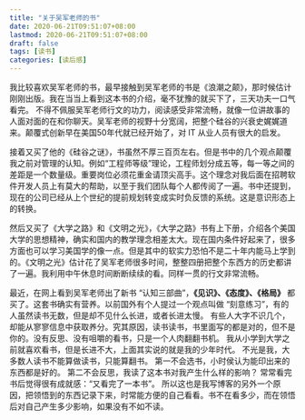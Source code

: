 ```yaml
---
title: "关于吴军老师的书"
date: 2020-06-21T09:51:07+08:00
lastmod: 2020-06-21T09:51:07+08:00
draft: false
tags: [读书]
categories: [读后感]
---
```


我比较喜欢吴军老师的书，最早接触到吴军老师的书是《浪潮之颠》，那时候估计刚刚出版。我在当当上看到这本书的介绍，毫不犹豫的就买下了，三天功夫一口气看完。 不得不佩服吴军老师行文的功力，阅读感受非常流畅，就像一位讲故事的人面对面的在和你聊天。吴军老师的视野十分宽阔，把整个硅谷的兴衰史娓娓道来。颠覆式创新早在美国50年代就已经开始了，对 IT 从业人员有很大的启发。

接着又买了他的《硅谷之谜》，书虽然不厚三百页左右。但是书中的几个观点颠覆我之前对管理的认知。例如“工程师等级”理论，工程师划分成五等，每一等之间的差距是一个数量级。重要岗位必须花重金请顶尖高手。这个理念对我后面在招聘软件开发人员上有莫大的帮助，以至于我们团队每个人都传阅了一遍。书中还提到，现在的公司已经从上个世纪的提前规划转变成实时负反馈的系统。这是意识形态上的转换。

然后又买了《大学之路》和《文明之光》，《大学之路》书有上下册，介绍各个美国大学的思想精神，确实和国内的教学理念相差太大。现在国内条件好起来了，很多方面也可以学习美国学的像一点。但是其中的软实力恐怕不是二十年内能马上学到的。《文明之光》估计花了吴军老师很多时间，整整四册把整个东西方的历史都讲了一遍。我利用中午休息时间断断续续的看。同样一贯的行文非常流畅。

最近，在网上看到吴军老师出了新书 “认知三部曲”，**《见识》、《态度》、《格局》**  都买了。这套书确实有营养。以前国外有个人提过一个观点叫做 “刻意练习”，有的人虽然读书无数，但是却不见什么长进，或者长进太慢。 有些人大字不识几个，却能从寥寥信息中获取养分。究其原因，读书读书，书里面写的都是对的，但不是你的。没有反思、没有咀嚼的看书，只是一个人肉翻翻书机。 我从小学到大学之前就喜欢看书，但是长进不大，上面其实说的就是我的少年时代。 不光是我，大多数人读书不能算做读书，只能算翻书。 第一不会选书，小时侯认为能印出来的东西都是好的。 第二不会反思，我读了这本书对我产生什么样的影响？ 常常看完书后觉得很有成就感：“又看完了一本书”。 所以这也是我写博客的另外一个原因，把领悟到的东西记录下来，时常能方便的自己看看。书不在看多少，而在领悟后对自己产生多少影响，如果没有不如不读。